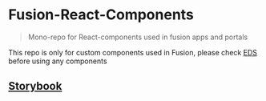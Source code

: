 # Fusion-React-Components

> Mono-repo for React-components used in fusion apps and portals

This repo is only for custom components used in Fusion, please check [EDS](https://storybook.eds.equinor.com/?path=/docs/introduction--docs) before using any components

## [Storybook](https://equinor.github.io/fusion-react-components/?path=/docs/intro--docs/)
